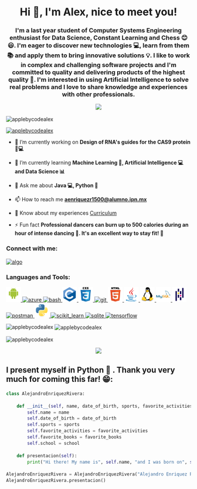 <h1 align="center">Hi 👋, I'm Alex, nice to meet you!</h1>
<h3 align="center">I'm a last year student of Computer Systems Engineering enthusiast for Data Science, Constant Learning and Chess 😊😃. I'm eager to discover new technologies 💻, learn from them 📚 and apply them to bring innovative solutions 💡. I like to work in complex and challenging software projects and I'm committed to quality and delivering products of the highest quality 🤝. I'm interested in using Artificial Intelligence to solve real problems and I love to share knowledge and experiences with other professionals.</h3>

<div id="header" align="center">
    <img src="https://media.giphy.com/media/mVN7gJLIKHUbK/giphy.gif" width="250" />
</div>

<p align="left"> <img src="https://komarev.com/ghpvc/?username=applebycodealex&label=Profile%20views&color=2590f4&style=flat" alt="applebycodealex" /> </p>

<p align="left"> <a href="https://github.com/ryo-ma/github-profile-trophy"><img src="https://github-profile-trophy.vercel.app/?username=applebycodealex" alt="applebycodealex" /></a> </p>

- 🔭 I’m currently working on **Design of RNA's guides for the CAS9 protein 🧬💻**

- 🌱 I’m currently learning **Machine Learning 🤖, Artificial Intelligence 💻 and Data Science 📊**

- 💬 Ask me about **Java 💻, Python 🐍**

- 📫 How to reach me **aenriquezr1500@alumno.ipn.mx**

- 📄 Know about my experiences [Curriculum](https://drive.google.com/drive/folders/1r4t-fzgudbXWsi9wuvV01dMdHWI7EsGz?usp=share_link)

- ⚡ Fun fact **Professional dancers can burn up to 500 calories during an hour of intense dancing 💃. It's an excellent way to stay fit! 💪**

<h3 align="left">Connect with me:</h3>
<p align="left">
<a href="https://linkedin.com/in/algo" target="blank"><img align="center" src="https://raw.githubusercontent.com/rahuldkjain/github-profile-readme-generator/master/src/images/icons/Social/linked-in-alt.svg" alt="algo" height="30" width="40" /></a>
</p>

<h3 align="left">Languages and Tools:</h3>
<p align="left"> <a href="https://developer.android.com" target="_blank" rel="noreferrer"> <img src="https://raw.githubusercontent.com/devicons/devicon/master/icons/android/android-original-wordmark.svg" alt="android" width="40" height="40"/> </a> <a href="https://azure.microsoft.com/en-in/" target="_blank" rel="noreferrer"> <img src="https://www.vectorlogo.zone/logos/microsoft_azure/microsoft_azure-icon.svg" alt="azure" width="40" height="40"/> </a> <a href="https://www.gnu.org/software/bash/" target="_blank" rel="noreferrer"> <img src="https://www.vectorlogo.zone/logos/gnu_bash/gnu_bash-icon.svg" alt="bash" width="40" height="40"/> </a> <a href="https://www.cprogramming.com/" target="_blank" rel="noreferrer"> <img src="https://raw.githubusercontent.com/devicons/devicon/master/icons/c/c-original.svg" alt="c" width="40" height="40"/> </a> <a href="https://www.w3schools.com/css/" target="_blank" rel="noreferrer"> <img src="https://raw.githubusercontent.com/devicons/devicon/master/icons/css3/css3-original-wordmark.svg" alt="css3" width="40" height="40"/> </a> <a href="https://git-scm.com/" target="_blank" rel="noreferrer"> <img src="https://www.vectorlogo.zone/logos/git-scm/git-scm-icon.svg" alt="git" width="40" height="40"/> </a> <a href="https://www.w3.org/html/" target="_blank" rel="noreferrer"> <img src="https://raw.githubusercontent.com/devicons/devicon/master/icons/html5/html5-original-wordmark.svg" alt="html5" width="40" height="40"/> </a> <a href="https://www.java.com" target="_blank" rel="noreferrer"> <img src="https://raw.githubusercontent.com/devicons/devicon/master/icons/java/java-original.svg" alt="java" width="40" height="40"/> </a> <a href="https://www.linux.org/" target="_blank" rel="noreferrer"> <img src="https://raw.githubusercontent.com/devicons/devicon/master/icons/linux/linux-original.svg" alt="linux" width="40" height="40"/> </a> <a href="https://www.mysql.com/" target="_blank" rel="noreferrer"> <img src="https://raw.githubusercontent.com/devicons/devicon/master/icons/mysql/mysql-original-wordmark.svg" alt="mysql" width="40" height="40"/> </a> <a href="https://pandas.pydata.org/" target="_blank" rel="noreferrer"> <img src="https://raw.githubusercontent.com/devicons/devicon/2ae2a900d2f041da66e950e4d48052658d850630/icons/pandas/pandas-original.svg" alt="pandas" width="40" height="40"/> </a> <a href="https://postman.com" target="_blank" rel="noreferrer"> <img src="https://www.vectorlogo.zone/logos/getpostman/getpostman-icon.svg" alt="postman" width="40" height="40"/> </a> <a href="https://www.python.org" target="_blank" rel="noreferrer"> <img src="https://raw.githubusercontent.com/devicons/devicon/master/icons/python/python-original.svg" alt="python" width="40" height="40"/> </a> <a href="https://scikit-learn.org/" target="_blank" rel="noreferrer"> <img src="https://upload.wikimedia.org/wikipedia/commons/0/05/Scikit_learn_logo_small.svg" alt="scikit_learn" width="40" height="40"/> </a> <a href="https://www.sqlite.org/" target="_blank" rel="noreferrer"> <img src="https://www.vectorlogo.zone/logos/sqlite/sqlite-icon.svg" alt="sqlite" width="40" height="40"/> </a> <a href="https://www.tensorflow.org" target="_blank" rel="noreferrer"> <img src="https://www.vectorlogo.zone/logos/tensorflow/tensorflow-icon.svg" alt="tensorflow" width="40" height="40"/> </a> </p>


<p><img align="left" src="https://github-readme-stats.vercel.app/api/top-langs?username=applebycodealex&show_icons=true&theme=highcontrast&locale=en&layout=compact" alt="applebycodealex" /></p>

<p>&nbsp;<img align="center" src="https://github-readme-stats.vercel.app/api?username=applebycodealex&show_icons=true&theme=highcontrast&bg_color=000000&locale=en" alt="applebycodealex" /></p>

<p><img align="center" src="https://github-readme-streak-stats.herokuapp.com/?user=applebycodealex&theme=highcontrast" alt="applebycodealex" /></p>

<div id="header" align="center">
    <img src="https://media.giphy.com/media/rzeWnbH8Uc5Y4/giphy.gif" width="250" />
</div>

## I present myself in Python 🐍 . Thank you very much for coming this far! 😁:
```python
class AlejandroEnriquezRivera:
    
    def __init__(self, name, date_of_birth, sports, favorite_activities, favorite_books, school):
        self.name = name
        self.date_of_birth = date_of_birth
        self.sports = sports
        self.favorite_activities = favorite_activities
        self.favorite_books = favorite_books
        self.school = school
    
    def presentacion(self):
        print("Hi there! My name is", self.name, "and I was born on", self.date_of_birth, ". I really enjoy sports like soccer, basketball and swimming. I ❤️ dancing, playing chess and checkers. My favorite books are Psychology of Success by Mario Luna, Control Your Destiny by Tony Robbins and The Power of Habits, by Charles Duhigg. I love socializing and spending quality time with my friends. I'm studying at", self.school, "🤓.")

AlejandroEnriquezRivera = AlejandroEnriquezRivera("Alejandro Enriquez Rivera", "September 21st, 2000", ["soccer", "basketball", "swimming"], ["dancing", "chess", "checkers"], ["Psychology of Success, by Mario Luna", "Control Your Destiny, by Tony Robbins", "The Power of Habits, by Charles Duhigg"], "Superior School of Computing of the IPN")
AlejandroEnriquezRivera.presentacion()

```
